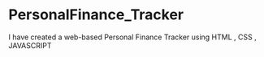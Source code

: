 # PersonalFinance_Tracker
I have created a web-based Personal Finance Tracker using HTML , CSS , JAVASCRIPT
